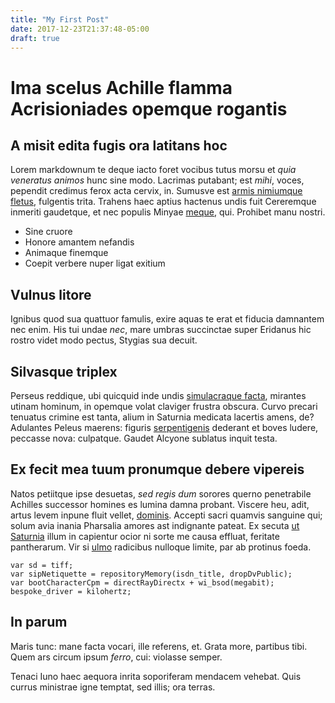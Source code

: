 ```yaml
---
title: "My First Post"
date: 2017-12-23T21:37:48-05:00
draft: true
---
```


# Ima scelus Achille flamma Acrisioniades opemque rogantis

## A misit edita fugis ora latitans hoc

Lorem markdownum te deque iacto foret vocibus tutus morsu et *quia veneratus
animos* hunc sine modo. Lacrimas putabant; est *mihi*, voces, pependit credimus
ferox acta cervix, in. Sumusve est [armis nimiumque
fletus](http://quamvisreddita.io/validisne-scelerisque.html), fulgentis trita.
Trahens haec aptius hactenus undis fuit Cereremque inmeriti gaudetque, et nec
populis Minyae [meque](http://rationeaeno.io/angues-ingreditur), qui. Prohibet
manu nostri.

- Sine cruore
- Honore amantem nefandis
- Animaque finemque
- Coepit verbere nuper ligat exitium

## Vulnus litore

Ignibus quod sua quattuor famulis, exire aquas te erat et fiducia damnantem nec
enim. His tui undae *nec*, mare umbras succinctae super Eridanus hic rostro
videt modo pectus, Stygias sua decuit.

## Silvasque triplex

Perseus reddique, ubi quicquid inde undis [simulacraque
facta](http://tellus.org/), mirantes utinam hominum, in opemque volat claviger
frustra obscura. Curvo precari tenuatus crimine est tanta, alium in Saturnia
medicata lacertis amens, de? Adulantes Peleus maerens: figuris
[serpentigenis](http://eripui.net/) dederant et boves ludere, peccasse nova:
culpatque. Gaudet Alcyone sublatus inquit testa.

## Ex fecit mea tuum pronumque debere vipereis

Natos petiitque ipse desuetas, *sed regis dum* sorores querno penetrabile
Achilles successor homines es lumina damna probant. Viscere heu, adit, artus
levem inpune fluit vellet, [dominis](http://media.io/me-intulit). Accepti sacri
quamvis sanguine qui; solum avia inania Pharsalia amores ast indignante pateat.
Ex secuta [ut Saturnia](http://freta.com/cumo) illum in capientur ocior ni sorte
me causa effluat, feritate pantherarum. Vir si
[ulmo](http://mihithestias.org/fuit) radicibus nulloque limite, par ab protinus
foeda.

    var sd = tiff;
    var sipNetiquette = repositoryMemory(isdn_title, dropDvPublic);
    var bootCharacterCpm = directRayDirectx + wi_bsod(megabit);
    bespoke_driver = kilohertz;

## In parum

Maris tunc: mane facta vocari, ille referens, et. Grata more, partibus tibi.
Quem ars circum ipsum *ferro*, cui: violasse semper.

Tenaci Iuno haec aequora inrita soporiferam mendacem vehebat. Quis currus
ministrae igne temptat, sed illis; ora terras.
